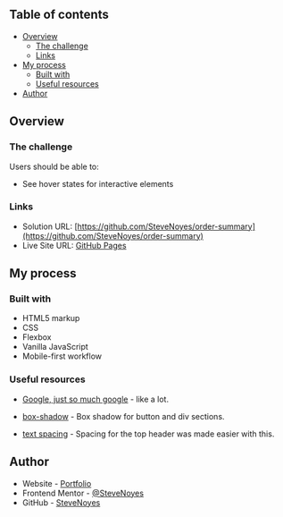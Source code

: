 ## Table of contents

- [Overview](#overview)
  - [The challenge](#the-challenge)
  - [Links](#links)
- [My process](#my-process)
  - [Built with](#built-with)
  - [Useful resources](#useful-resources)
- [Author](#author)

## Overview

### The challenge

Users should be able to:
- See hover states for interactive elements
  

### Links

- Solution URL: [https://github.com/SteveNoyes/order-summary](https://github.com/SteveNoyes/order-summary)
- Live Site URL: [GitHub Pages](https://stevenoyes.github.io/order-summary/)

## My process

### Built with

- HTML5 markup
- CSS  
- Flexbox
- Vanilla JavaScript
- Mobile-first workflow

### Useful resources

- [Google, just so much google](https://www.google.com) - like a lot.

- [box-shadow](https://developer.mozilla.org/en-US/docs/Web/CSS/box-shadow) - Box shadow for button and div sections. 

- [text spacing](https://www.w3schools.com/css/css_text_spacing.asp) - Spacing for the top header was made easier with this. 

## Author

- Website - [Portfolio](https://www.stevenmnoyes.com)
- Frontend Mentor - [@SteveNoyes](https://www.frontendmentor.io/profile/SteveNoyes)
- GitHub - [SteveNoyes](https://github.com/SteveNoyes)